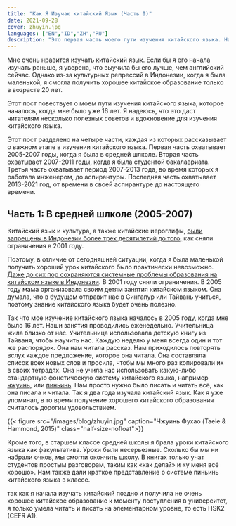 ```yaml
---
title: "Как Я Изучаю китайский Язык (Часть I)"
date: 2021-09-28
cover: zhuyin.jpg
languages: ["EN","ID","ZH","RU"]
description: "Это первая часть моего пути изучения китайского языка. Надеюсь, что это даст читателям несколько полезных советов и вдохновение для изучения китайского языка."
---
```


Мне очень нравится изучать китайский язык. Если бы я его начала изучать раньше, я уверена, что выучила бы его лучше, чем английский сейчас. Однако из-за культурных репрессий в Индонезии, когда я была маленькой, я смогла получить хорошее китайское образование только в возрасте 20 лет. 

Этот пост повествует о моем пути изучения китайского языка, которое началось, когда мне было уже 16 лет. Я надеюсь, что это даст читателям несколько полезных советов и вдохновение для изучения китайского языка.

Этот пост разделено на четыре части, каждая из которых рассказывает о важном этапе в изучении китайского языка. Первая часть охватывает 2005-2007 годы, когда я была в средней шлколе. Вторая часть охватывает 2007-2011 годы, когда я была студентой бакалавриата. Третья часть охватывает период 2007-2013 года, во время которых я работала инженером, до аспирантуры. Последняя часть охватывает 2013-2021 год, от времени в своей аспирантуре до настоящего времени.

## Часть 1: В средней шлколе (2005-2007)
Китайский язык и культура, а также китайские иероглифы, [были запрещены в Индонезии более трех десятилетий до того,](https://en.wikipedia.org/wiki/Legislation_on_Chinese_Indonesians) как сняли ограничения в 2001 году. 
  
Поэтому, в отличие от сегодняшней ситуации, когда я была маленькой получить хороший урок китайского было практически невозможно. [Даже до сих пор сохраняются системные проблемы образования на китайском языке в Индонезии](https://www.thejakartapost.com/academia/2021/08/19/indonesia-tries-to-embrace-chinese-language-but-problems-persist.html). В 2001 году сняли ограничения. В 2005 году мама организовала своим детям занятия китайском языком. Она думала, что в будущем отправит нас в Сингапур или Тайвань учиться, поэтому знание китайского языка будет очень полезно. 

Так что мое изучение китайского языка началось в 2005 году, когда мне было 16 лет. Наши занятия проводились еженедельно. Учительница жила близко от нас. Учительница использовала детскую книгу из Тайваня, чтобы научить нас. Каждую неделю у меня всегда один и тот же распорядок. Она нам читала рассказ. Нам приходилось повторять вслух каждое предложение, которое она читала. Она составляла список всех новых слов и просила, чтобы мы много раз копировали их в своих тетрадях. Она не учила нас использовать какую-либо стандартную фонетическую систему китайского языка, например [чжуинь](https://en.wikipedia.org/wiki/Bopomofo), или [пиньинь](https://en.wikipedia.org/wiki/Pinyin). Нам просто нужно было писать и читать всё, как она писала и читала. Так я два года изучала китайский язык. Как я уже упоминал, в то время получение хорошего китайского образования считалось дорогим удовольствием.

{{< figure src="/images/blog/zhuyin.jpg" caption="Чжуинь Фухао (Taele & Hammond, 2015)" class="half-size-nofloat">}}

Кроме того, в старшем классе средней школы я брала уроки китайского языка как факультатива. Уроки были несерьезные. Cколько бы мы ни набрали очков, мы смогли окончить школу. В книгах только учат студентов простым разговорам, таким как «как дела?» и «у меня всё хорошо». Нам также дали краткое представление о системе пиньинь китайского языка в классе.

так как я начала изучать китайский поздно и получила не очень хорошее китайское образование к моменту поступления в университет, я только умела читать и писать на элементарном уровне, то есть HSK2 (CEFR A1).







 



